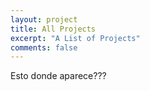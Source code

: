 ```yaml
---
layout: project
title: All Projects
excerpt: "A List of Projects"
comments: false
---
```



Esto donde aparece???
